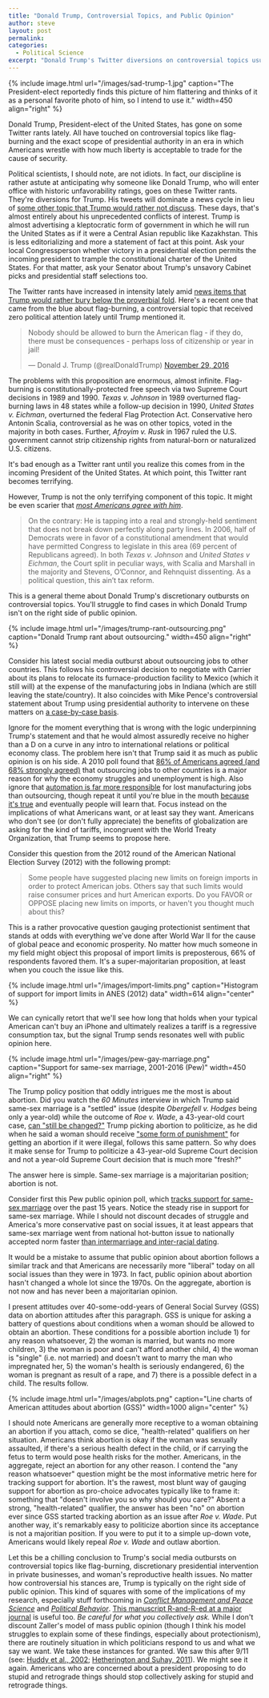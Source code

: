 ```yaml
---
title: "Donald Trump, Controversial Topics, and Public Opinion"
author: steve
layout: post
permalink:
categories:
  - Political Science
excerpt: "Donald Trump's Twitter diversions on controversial topics usually match well with public opinion."
---
```


{% include image.html url="/images/sad-trump-1.jpg" caption="The President-elect reportedly finds this picture of him flattering and thinks of it as a personal favorite photo of him, so I intend to use it." width=450 align="right" %}

Donald Trump, President-elect of the United States, has gone on some Twitter rants lately. All have touched on controversial topics like flag-burning and the exact scope of presidential authority in an era in which Americans wrestle with how much liberty is acceptable to trade for the cause of security.

Political scientists, I should note, are not idiots. In fact, our discipline is rather astute at anticipating why someone like Donald Trump, who will enter office with historic unfavorability ratings, goes on these Twitter rants. They're diversions for Trump. His tweets will dominate a news cycle in lieu of [some other topic that Trump would rather not discuss](https://www.washingtonpost.com/news/the-fix/wp/2016/11/11/donald-trumps-questionable-blind-trust-setup-just-got-more-questionable/?utm_term=.5da35405663d). These days, that's almost entirely about his unprecedented conflicts of interest. Trump is almost advertising a kleptocratic form of government in which he will run the United States as if it were a Central Asian republic like Kazakhstan. This is less editorializing and more a statement of fact at this point. Ask your local Congressperson whether victory in a presidential election permits the incoming president to trample the constitutional charter of the United States. For that matter, ask your Senator about Trump's unsavory Cabinet picks and presidential staff selections too.

The Twitter rants have increased in intensity lately amid [news items that Trump would rather bury below the proverbial fold](http://www.theatlantic.com/business/archive/2016/12/donald-trump-conflicts-of-interests/508382/). Here's a recent one that came from the blue about flag-burning, a controversial topic that received zero political attention lately until Trump mentioned it.

<blockquote class="twitter-tweet" data-lang="en"><p lang="en" dir="ltr">Nobody should be allowed to burn the American flag - if they do, there must be consequences - perhaps loss of citizenship or year in jail!</p>&mdash; Donald J. Trump (@realDonaldTrump) <a href="https://twitter.com/realDonaldTrump/status/803567993036754944">November 29, 2016</a></blockquote> <script async src="//platform.twitter.com/widgets.js" charset="utf-8"></script>

The problems with this proposition are enormous, almost infinite. Flag-burning is constitutionally-protected free speech via two Supreme Court decisions in 1989 and 1990. *Texas v. Johnson* in 1989 overturned flag-burning laws in 48 states while a follow-up decision in 1990, *United States v. Eichman*, overturned the federal Flag Protection Act. Conservative hero Antonin Scalia, controversial as he was on other topics, voted in the majority in both cases. Further, *Afroyim v. Rusk* in 1967 ruled the U.S. government cannot strip citizenship rights from natural-born or naturalized U.S. citizens. 

It's bad enough as a Twitter rant until you realize this comes from in the incoming President of the United States. At which point, this Twitter rant becomes terrifying.

However, Trump is not the only terrifying component of this topic. It might be even scarier that [*most Americans agree with him*](http://www.nationalreview.com/corner/442543/trump-wrong-flag-burning-public-agrees-him).

> On the contrary: He is tapping into a real and strongly-held sentiment that does not break down perfectly along party lines. In 2006, half of Democrats were in favor of a constitutional amendment that would have permitted Congress to legislate in this area (69 percent of Republicans agreed). In both *Texas v. Johnson* and *United States v Eichman*, the Court split in peculiar ways, with Scalia and Marshall in the majority and Stevens, O’Connor, and Rehnquist dissenting. As a political question, this ain’t tax reform.

This is a general theme about Donald Trump's discretionary outbursts on controversial topics. You'll struggle to find cases in which Donald Trump isn't on the right side of public opinion.

{% include image.html url="/images/trump-rant-outsourcing.png" caption="Donald Trump rant about outsourcing." width=450 align="right" %}

Consider his latest social media outburst about outsourcing jobs to other countries. This follows his controversial decision to negotiate with Carrier about its plans to relocate its furnace-production facility to Mexico (which it still will) at the expense of the manufacturing jobs in Indiana (which are still leaving the state/country). It also coincides with Mike Pence's controversial statement about Trump using presidential authority to intervene on these matters on [a case-by-case basis](http://abcnews.go.com/Politics/trump-decide-day-day-intervening-companies-pence/story?id=43963677).

Ignore for the moment everything that is wrong with the logic underpinning Trump's statement and that he would almost assuredly receive no higher than a D on a curve in any intro to international relations or political economy class. The problem here isn't that Trump said it as much as public opinion is on his side. A 2010 poll found that [86% of Americans agreed (and 68% strongly agreed)](https://www.americanprogress.org/issues/democracy/news/2012/07/02/11907/public-opinion-snapshot-americans-are-concerned-about-outsourcing/) that outsourcing jobs to other countries is a major reason for why the economy struggles and unemployment is high. Also ignore that [automation is far more responsible](http://personal.lse.ac.uk/michaels/Graetz_Michaels_Robots.pdf) for lost manufacturing jobs than outsourcing, though repeat it until you're blue in the mouth [because it's true](https://www.technologyreview.com/s/515926/how-technology-is-destroying-jobs/) and eventually people will learn that. Focus instead on the implications of what Americans want, or at least say they want. Americans who don't see (or don't fully appreciate) the benefits of globalization are asking for the kind of tariffs, incongruent with the World Treaty Organization, that Trump seems to propose here.

Consider this question from the 2012 round of the American National Election Survey (2012) with the following prompt:

> Some people have suggested placing new limits on foreign imports in order to protect American jobs. Others say that such limits would raise consumer prices and hurt American exports. Do you FAVOR or OPPOSE placing new limits on imports, or haven't you thought much about this?

This is a rather provocative question gauging protectionist sentiment that stands at odds with everything we've done after World War II for the cause of global peace and economic prosperity. No matter how much someone in my field might object this proposal of import limits is preposterous, 66% of respondents favored them. It's a super-majoritarian proposition, at least when you couch the issue like this.

{% include image.html url="/images/import-limits.png" caption="Histogram of support for import limits in ANES (2012) data" width=614 align="center" %}

We can cynically retort that we'll see how long that holds when your typical American can't buy an iPhone and ultimately realizes a tariff is a regressive consumption tax, but the signal Trump sends resonates well with public opinion here.

{% include image.html url="/images/pew-gay-marriage.png" caption="Support for same-sex marriage, 2001-2016 (Pew)" width=450 align="right" %}

The Trump policy position that oddly intrigues me the most is about abortion. Did you watch the *60 Minutes* interview in which Trump said same-sex marriage is a "settled" issue (despite *Obergefell v. Hodges* being only a year-old) while the outcome of *Roe v. Wade*, a 43-year-old court case, [can "still be changed?"](http://www.cnn.com/2016/11/14/politics/trump-gay-marriage-abortion-supreme-court/) Trump picking abortion to politicize, as he did when he said a woman should receive ["some form of punishment"](http://www.realclearpolitics.com/video/2016/03/30/trump_some_form_of_punishment_for_women_if_abortion_becomes_illegal.html) for getting an abortion if it were illegal, follows this same pattern. So why does it make sense for Trump to politicize a 43-year-old Supreme Court decision and not a year-old Supreme Court decision that is much more "fresh?"

The answer here is simple. Same-sex marriage is a majoritarian position; abortion is not.

Consider first this Pew public opinion poll, which [tracks support for same-sex marriage](http://www.pewforum.org/2016/05/12/changing-attitudes-on-gay-marriage/) over the past 15 years. Notice the steady rise in support for same-sex marriage. While I should not discount decades of struggle and America's more conservative past on social issues, it at least appears that same-sex marriage went from national hot-button issue to nationally accepted norm faster [than intermarriage and inter-racial dating](http://www.pewsocialtrends.org/2012/02/16/chapter-4-public-attitudes-on-intermarriage/).

It would be a mistake to assume that public opinion about abortion follows a similar track and that Americans are necessarily more "liberal" today on all social issues than they were in 1973. In fact, public opinion about abortion hasn't changed a whole lot since the 1970s. On the aggregate, abortion is not now and has never been a majoritarian opinion.

I present attitudes over 40-some-odd-years of General Social Survey (GSS) data on abortion attitudes after this paragraph. GSS is unique for asking a battery of questions about conditions when a woman should be allowed to obtain an abortion. These conditions for a possible abortion include 1) for any reason whatsoever, 2) the woman is married, but wants no more children, 3) the woman is poor and can't afford another child, 4) the woman is "single" (i.e. not married) and doesn't want to marry the man who impregnated her, 5) the woman's health is seriously endangered, 6) the woman is pregnant as result of a rape, and 7) there is a possible defect in a child. The results follow.

{% include image.html url="/images/abplots.png" caption="Line charts of American attitudes about abortion (GSS)" width=1000 align="center" %}

I should note Americans are generally more receptive to a woman obtaining an abortion if you attach, como se dice, "health-related" qualifiers on her situation. Americans think abortion is okay if the woman was sexually assaulted, if there's a serious health defect in the child, or if carrying the fetus to term would pose health risks for the mother. Americans, in the aggregate, reject an abortion for any other reason. I contend the "any reason whatsoever" question might be the most informative metric here for tracking support for abortion. It's the rawest, most blunt way of gauging support for abortion as pro-choice advocates typically like to frame it: something that "doesn't involve you so why should you care?" Absent a strong, "health-related" qualifier, the answer has been "no" on abortion ever since GSS started tracking abortion as an issue after *Roe v. Wade*. Put another way, it's remarkably easy to politicize abortion since its acceptance is not a majoritian position. If you were to put it to a simple up-down vote, Americans would likely repeal *Roe v. Wade* and outlaw abortion.

Let this be a chilling conclusion to Trump's social media outbursts on controversial topics like flag-burning, discretionary presidential intervention in private businesses, and woman's reproductive health issues. No matter how controversial his stances are, Trump is typically on the right side of public opinion. This kind of squares with some of the implications of my research, especially stuff forthcoming in [*Conflict Management and Peace Science*](http://svmiller.com/research/individual-level-expectations-of-executive-authority-under-territorial-threat/) and [*Political Behavior*](http://svmiller.com/research/economic-threats-or-societal-turmoil-understanding-preferences-for-authoritarian-political-systems/). [This manuscript R-and-R-ed at a major journal](http://svmiller.com/research/terrorism-judicial-confidence/) is useful too. *Be careful for what you collectively ask.* While I don't discount Zaller's model of mass public opinion (though I think his model struggles to explain some of these findings, especially about protectionism), there are routinely situation in which politicians respond to us and what we say we want. We take these instances for granted. We saw this after 9/11 (see: [Huddy et al., 2002](http://onlinelibrary.wiley.com/doi/10.1111/0162-895X.00295/abstract); [Hetherington and Suhay, 2011](http://onlinelibrary.wiley.com/doi/10.1111/j.1540-5907.2011.00514.x/abstract)). We might see it again. Americans who are concerned about a president proposing to do stupid and retrograde things should stop collectively asking for stupid and retrograde things.
